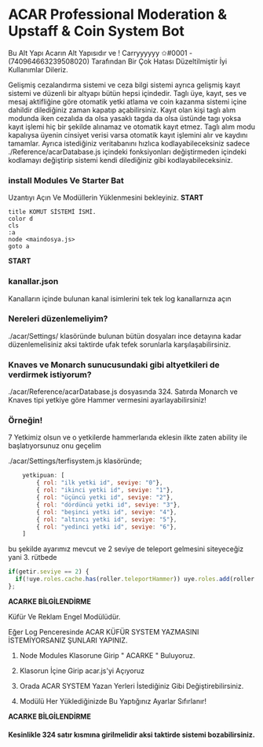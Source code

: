 # ACAR Professional Moderation & Upstaff & Coin System Bot

Bu Alt Yapı Acarın Alt Yapısıdır ve ! Carryyyyyy ✩#0001 - (740964663239508020) Tarafından Bir Çok Hatası Düzeltilmiştir İyi Kullanımlar Dileriz.

Gelişmiş cezalandırma sistemi ve ceza bilgi sistemi ayrıca gelişmiş kayıt sistemi ve düzenli bir altyapı bütün hepsi içindedir.
Taglı üye, kayıt, ses ve mesaj aktifliğine göre otomatik yetki atlama ve coin kazanma sistemi içine dahildir dilediğiniz zaman kapatıp açabilirsiniz.
Kayıt olan kişi taglı alım modunda iken cezalıda da olsa yasaklı tagda da olsa üstünde tagı yoksa kayıt işlemi hiç bir şekilde alınamaz ve otomatik kayıt etmez.
Taglı alım modu kapalıysa üyenin cinsiyet verisi varsa otomatik kayıt işlemini alır ve kaydını tamamlar.
Ayrıca istediğiniz veritabanını hızlıca kodlayabileceksiniz sadece ./Reference/acarDatabase.js içindeki fonksiyonları değiştirmeden içindeki kodlamayı değiştirip sistemi kendi dilediğiniz gibi kodlayabileceksiniz.

### install Modules Ve Starter Bat 
Uzantıyı Açın Ve Modüllerin Yüklenmesini bekleyiniz.
**START**
```echo off
title KOMUT SİSTEMİ İSMİ.
color d
cls
:a
node <maindosya.js>
goto a
```
**START**

### kanallar.json
Kanalların içinde bulunan kanal isimlerini tek tek log kanallarnıza açın

### Nereleri düzenlemeliyim?
./acar/Settings/ klasöründe bulunan bütün dosyaları ince detayına kadar düzenlemelisiniz aksi taktirde ufak tefek sorunlarla karşılaşabilirsiniz.

### Knaves ve Monarch sunucusundaki gibi altyetkileri de verdirmek istiyorum?
./acar/Reference/acarDatabase.js dosyasında 324. Satırda Monarch ve Knaves tipi yetkiye göre Hammer vermesini ayarlayabilirsiniz!
### Örneğin!
7 Yetkimiz olsun ve o yetkilerde hammerlarıda eklesin ilkte zaten ability ile başlatıyorsunuz onu geçelim

./acar/Settings/terfisystem.js klasöründe;
```javascript
    yetkipuan: [
        { rol: "ilk yetki id", seviye: "0"},
        { rol: "ikinci yetki id", seviye: "1"},
        { rol: "üçüncü yetki id", seviye: "2"},
        { rol: "dördüncü yetki id", seviye: "3"},
        { rol: "beşinci yetki id", seviye: "4"},
        { rol: "altıncı yetki id", seviye: "5"},
        { rol: "yedinci yetki id", seviye: "6"},
    ]
 ```
bu şekilde ayarımız mevcut ve 2 seviye de teleport gelmesini siteyeceğiz yani 3. rütbede
```javascript
if(getir.seviye == 2) { 
  if(!uye.roles.cache.has(roller.teleportHammer)) uye.roles.add(roller.teleportHammer) 
}; 
```

**ACARKE BİLGİLENDİRME**

Küfür Ve Reklam Engel Modülüdür.

Eğer Log Penceresinde ACAR KÜFÜR SYSTEM YAZMASINI İSTEMİYORSANIZ ŞUNLARI YAPINIZ.

1. Node Modules Klasorune Girip " ACARKE " Buluyoruz.

2. Klasorun İçine Girip acar.js'yi Açıyoruz

3. Orada ACAR SYSTEM Yazan Yerleri İstediğiniz Gibi Değiştirebilirsiniz.

4. Modülü Her Yüklediğinizde Bu Yaptığınız Ayarlar Sıfırlanır!
   
**ACARKE BİLGİLENDİRME**

#### Kesinlikle 324 satır kısmına girilmelidir aksi taktirde sistemi bozabilirsiniz.
